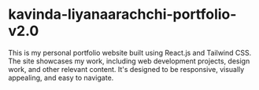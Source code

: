 # kavinda-liyanaarachchi-portfolio-v2.0
This is my personal portfolio website built using React.js and Tailwind CSS. The site showcases my work, including web development projects, design work, and other relevant content. It's designed to be responsive, visually appealing, and easy to navigate.
